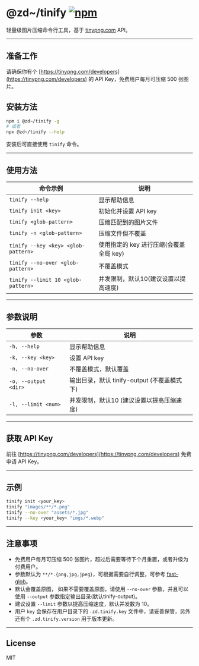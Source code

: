# @zd~/tinify [![npm](https://img.shields.io/npm/v/@zd~/tinify.svg)](https://www.npmjs.com/package/@zd~/tinify)

轻量级图片压缩命令行工具，基于 [tinypng.com](https://tinypng.com/developers) API。

---

## 准备工作

请确保你有个 [https://tinypng.com/developers](https://tinypng.com/developers) 的 API Key，免费用户每月可压缩 500 张图片。

## 安装方法

```bash
npm i @zd~/tinify -g
# 或者
npx @zd~/tinify --help
```

安装后可直接使用 `tinify` 命令。

---

## 使用方法

| 命令示例                                                         | 说明                                   |
|------------------------------------------------------------------|----------------------------------------|
| `tinify --help`                                                  | 显示帮助信息                           |
| `tinify init <key>`                                              | 初始化并设置 API key                   |
| `tinify <glob-pattern>`                                          | 压缩匹配到的图片文件                   |
| `tinify -n <glob-pattern>`                                       | 压缩文件但不覆盖                       |
| `tinify --key <key> <glob-pattern>`                              | 使用指定的 key 进行压缩(会覆盖全局 key)|
| `tinify --no-over <glob-pattern>`                                | 不覆盖模式                             |
| `tinify --limit 10 <glob-pattern>`                               | 并发限制，默认10(建议设置以提高速度)   |

---

## 参数说明

| 参数                        | 说明                                         |
|-----------------------------|----------------------------------------------|
| `-h, --help`                | 显示帮助信息                                 |
| `-k, --key <key>`           | 设置 API key                                 |
| `-n, --no-over`             | 不覆盖模式，默认覆盖                         |
| `-o, --output <dir>`        | 输出目录，默认 tinify-output (不覆盖模式下)   |
| `-l, --limit <num>`         | 并发限制，默认10 (建议设置以提高压缩速度)     |

---

## 获取 API Key

前往 [https://tinypng.com/developers](https://tinypng.com/developers) 免费申请 API Key。

---

## 示例

```bash
tinify init <your_key>
tinify "images/**/*.png"
tinify --no-over "assets/*.jpg"
tinify --key <your_key> "imgs/*.webp"
```

---

## 注意事项
- 免费用户每月可压缩 500 张图片，超过后需要等待下个月重置，或者升级为付费用户。
- <glob-pattern> 参数默认为 `**/*.{png,jpg,jpeg}`，可根据需要自行调整，可参考 [fast-glob](https://github.com/mrmlnc/fast-glob)。
- 默认会覆盖原图， 如果不需要覆盖原图，请使用 `--no-over` 参数，并且可以使用 `--output` 参数指定输出目录(默认tinify-output)。
- 建议设置 `--limit` 参数以提高压缩速度，默认并发数为 10。
- 用户 `key` 会保存在用户目录下的 `.zd.tinify.key` 文件中，请妥善保管，另外还有个 `.zd.tinify.version` 用于版本更新。

---

## License

MIT
